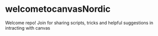 # welcometocanvasNordic
Welcome repo! Join for sharing scripts, tricks and helpful suggestions in intracting with canvas

